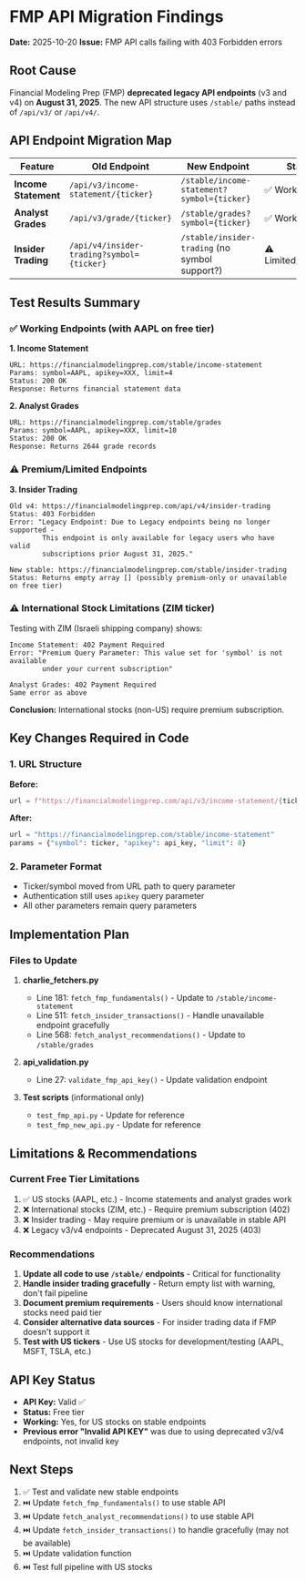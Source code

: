 # FMP API Migration Findings

**Date:** 2025-10-20
**Issue:** FMP API calls failing with 403 Forbidden errors

## Root Cause

Financial Modeling Prep (FMP) **deprecated legacy API endpoints** (v3 and v4) on **August 31, 2025**. The new API structure uses `/stable/` paths instead of `/api/v3/` or `/api/v4/`.

## API Endpoint Migration Map

| Feature | Old Endpoint | New Endpoint | Status |
|---------|-------------|--------------|--------|
| **Income Statement** | `/api/v3/income-statement/{ticker}` | `/stable/income-statement?symbol={ticker}` | ✅ Works (AAPL) |
| **Analyst Grades** | `/api/v3/grade/{ticker}` | `/stable/grades?symbol={ticker}` | ✅ Works (AAPL) |
| **Insider Trading** | `/api/v4/insider-trading?symbol={ticker}` | `/stable/insider-trading` (no symbol support?) | ⚠️ Limited/Premium |

## Test Results Summary

### ✅ Working Endpoints (with AAPL on free tier)

**1. Income Statement**
```
URL: https://financialmodelingprep.com/stable/income-statement
Params: symbol=AAPL, apikey=XXX, limit=4
Status: 200 OK
Response: Returns financial statement data
```

**2. Analyst Grades**
```
URL: https://financialmodelingprep.com/stable/grades
Params: symbol=AAPL, apikey=XXX, limit=10
Status: 200 OK
Response: Returns 2644 grade records
```

### ⚠️ Premium/Limited Endpoints

**3. Insider Trading**
```
Old v4: https://financialmodelingprep.com/api/v4/insider-trading
Status: 403 Forbidden
Error: "Legacy Endpoint: Due to Legacy endpoints being no longer supported -
        This endpoint is only available for legacy users who have valid
        subscriptions prior August 31, 2025."

New stable: https://financialmodelingprep.com/stable/insider-trading
Status: Returns empty array [] (possibly premium-only or unavailable on free tier)
```

### ⚠️ International Stock Limitations (ZIM ticker)

Testing with ZIM (Israeli shipping company) shows:
```
Income Statement: 402 Payment Required
Error: "Premium Query Parameter: This value set for 'symbol' is not available
        under your current subscription"

Analyst Grades: 402 Payment Required
Same error as above
```

**Conclusion:** International stocks (non-US) require premium subscription.

## Key Changes Required in Code

### 1. URL Structure
**Before:**
```python
url = f"https://financialmodelingprep.com/api/v3/income-statement/{ticker}"
```

**After:**
```python
url = "https://financialmodelingprep.com/stable/income-statement"
params = {"symbol": ticker, "apikey": api_key, "limit": 8}
```

### 2. Parameter Format
- Ticker/symbol moved from URL path to query parameter
- Authentication still uses `apikey` query parameter
- All other parameters remain query parameters

## Implementation Plan

### Files to Update

1. **charlie_fetchers.py**
   - Line 181: `fetch_fmp_fundamentals()` - Update to `/stable/income-statement`
   - Line 511: `fetch_insider_transactions()` - Handle unavailable endpoint gracefully
   - Line 568: `fetch_analyst_recommendations()` - Update to `/stable/grades`

2. **api_validation.py**
   - Line 27: `validate_fmp_api_key()` - Update validation endpoint

3. **Test scripts** (informational only)
   - `test_fmp_api.py` - Update for reference
   - `test_fmp_new_api.py` - Update for reference

## Limitations & Recommendations

### Current Free Tier Limitations
1. ✅ US stocks (AAPL, etc.) - Income statements and analyst grades work
2. ❌ International stocks (ZIM, etc.) - Require premium subscription (402)
3. ❌ Insider trading - May require premium or is unavailable in stable API
4. ❌ Legacy v3/v4 endpoints - Deprecated August 31, 2025 (403)

### Recommendations
1. **Update all code to use `/stable/` endpoints** - Critical for functionality
2. **Handle insider trading gracefully** - Return empty list with warning, don't fail pipeline
3. **Document premium requirements** - Users should know international stocks need paid tier
4. **Consider alternative data sources** - For insider trading data if FMP doesn't support it
5. **Test with US tickers** - Use US stocks for development/testing (AAPL, MSFT, TSLA, etc.)

## API Key Status

- **API Key:** Valid ✅
- **Status:** Free tier
- **Working:** Yes, for US stocks on stable endpoints
- **Previous error "Invalid API KEY"** was due to using deprecated v3/v4 endpoints, not invalid key

## Next Steps

1. ✅ Test and validate new stable endpoints
2. ⏭️ Update `fetch_fmp_fundamentals()` to use stable API
3. ⏭️ Update `fetch_analyst_recommendations()` to use stable API
4. ⏭️ Update `fetch_insider_transactions()` to handle gracefully (may not be available)
5. ⏭️ Update validation function
6. ⏭️ Test full pipeline with US stocks
